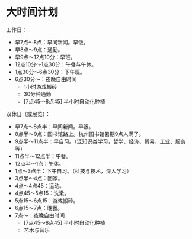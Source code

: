 # 大时间计划

工作日：

- 早7点～8点：早间新闻。早饭。
- 早8点～9点：通勤。
- 早9点～12点10分：早班。
- 12点10分～1点30分：午餐与午休。
- 1点30分～6点30分：下午班。
- 6点30分～：夜晚自由时间
  - 1小时游戏搬砖
  - 30分钟通勤
  - [7点45～8点45] 半小时自动化种植

双休日（或展览）：

- 早7点～8点半：早间新闻。早饭。
- 8点半～9点：图书馆路上。杭州图书馆暑期9点人满了。
- 9点半～11点半：早自习。（泛知识类学习，哲学、经济、贸易、工业、服务等）
- 11点半～12点半：午餐。
- 12点半～1点：午休。
- 1点～3点半：下午自习。（科技与技术，深入学习）
- 3点半～4点：回家。
- 4点～4点45：运动。
- 4点45～5点15：洗漱。
- 5点15～6点15：游戏搬砖。
- 6点15～7点：晚餐。
- 7点～：夜晚自由时间
  - [7点45～8点45] 半小时自动化种植
  - 艺术与音乐

